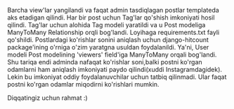Barcha view'lar yangilandi va faqat admin tasdiqlagan postlar templateda aks etadigan qilindi.
Har bir post uchun Tag'lar qo'shish imkoniyati hosil qilindi. Tag'lar uchun alohida Tag modeli yaratildi va u Post modeliga ManyToMany Relationship orqli bog'landi.
Loyihaga requirements.txt fayli qo'shildi.
Postlardagi ko'rishlar sonini aniqlash uchun django-hitcount package'ining o'rniga o'zim yaratgna usuldan foydalanildi. Ya'ni, User modeli Post modelining 'viewers' field'iga ManyToMany
orqali bog'landi. Shu tariqa endi adminda nafaqat ko'rishlar soni,balki postni ko'rgan odamlarni ham aniqlash imkoniyati paydo qilindi(xuddi Instagramdagidek). Lekin bu imkoniyat oddiy
foydalanuvchilar uchun tatbiq qilinmadi. Ular faqat postni ko'rgan odamlar miqodirni ko'rishlari mumkin.

Diqqatingiz uchun rahmat :)
